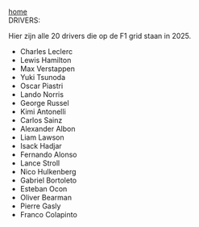 [home](index.md)  
DRIVERS:

Hier zijn alle 20 drivers die op de F1 grid staan in 2025.

- Charles Leclerc
- Lewis Hamilton
- Max Verstappen
- Yuki Tsunoda
- Oscar Piastri
- Lando Norris
- George Russel
- Kimi Antonelli
- Carlos Sainz
- Alexander Albon
- Liam Lawson
- Isack Hadjar
- Fernando Alonso
- Lance Stroll
- Nico Hulkenberg
- Gabriel Bortoleto
- Esteban Ocon
- Oliver Bearman
- Pierre Gasly
- Franco Colapinto
